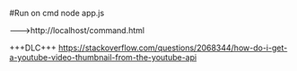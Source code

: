 #Run on cmd
node app.js

--->http://localhost/command.html

+++DLC+++
https://stackoverflow.com/questions/2068344/how-do-i-get-a-youtube-video-thumbnail-from-the-youtube-api